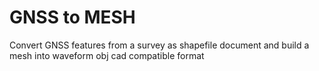 # GNSS to MESH

Convert GNSS features from a survey as shapefile document and build a mesh into waveform obj cad compatible format